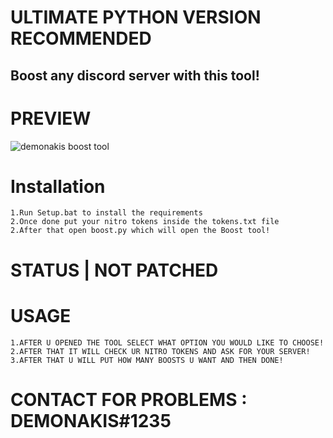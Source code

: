 
# ULTIMATE PYTHON VERSION RECOMMENDED
## Boost any discord server with this tool!

# PREVIEW

![demonakis boost tool](https://user-images.githubusercontent.com/108791307/208934439-758e665c-3d83-4b21-97ee-2b2c95c16f15.png)




# Installation

```
1.Run Setup.bat to install the requirements
2.Once done put your nitro tokens inside the tokens.txt file
2.After that open boost.py which will open the Boost tool!

```

# STATUS | NOT PATCHED

# USAGE

```
1.AFTER U OPENED THE TOOL SELECT WHAT OPTION YOU WOULD LIKE TO CHOOSE!
2.AFTER THAT IT WILL CHECK UR NITRO TOKENS AND ASK FOR YOUR SERVER!
3.AFTER THAT U WILL PUT HOW MANY BOOSTS U WANT AND THEN DONE!

```

# CONTACT FOR PROBLEMS : DEMONAKIS#1235




